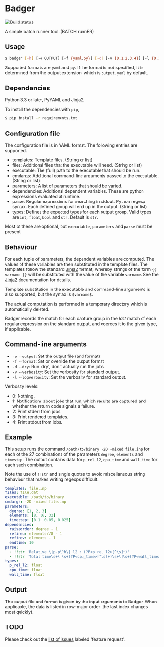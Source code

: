 # Badger

[![Build status](https://travis-ci.org/TheBB/badger.svg)](https://travis-ci.org/TheBB/badger)

A simple batch runner tool. (BATCH runnER)

## Usage

```sh
$ badger [-h] [-o OUTPUT] [-f {yaml,py}] [-d] [-v {0,1,2,3,4}] [-l {0,1,2,3,4}] file
```

Supported formats are `yaml` and `py`. If the format is not specified, it is
determined from the output extension, which is `output.yaml` by default.

## Dependencies

Python 3.3 or later, PyYAML and Jinja2.

To install the dependencies with `pip`,

```sh
$ pip install -r requirements.txt
```

## Configuration file

The configuration file is in YAML format. The following entries are supported.

- templates: Template files. (String or list)
- files: Additional files that the executable will need. (String or list)
- executable: The (full) path to the executable that should be run.
- cmdargs: Additional command-line arguments passed to the executable. (String
  or list)
- parameters: A list of parameters that should be varied.
- dependencies: Additional dependent variables. These are python expressions
  evaluated at runtime.
- parse: Regular expressions for searching in stdout. Python regexp syntax. Each
  defined group will end up in the output. (String or list)
- types: Defines the expected types for each output group. Valid types are `int`,
  `float`, `bool` and `str`. Default is `str`.

Most of these are optional, but `executable`, `parameters` and `parse` must be
present.

## Behaviour

For each tuple of parameters, the dependent variables are computed. The values
of these variables are then substituted in the template files. The templates
follow the standard [Jinja2](http://jinja.pocoo.org/docs/dev/) format, whereby
strings of the form `{{ varname }}` will be substituted with the value of the
variable `varname`. See the [Jinja2](http://jinja.pocoo.org/docs/dev/templates/)
documentation for details.

Template substitution in the executable and command-line arguments is also
supported, but the syntax is `$varname$`.

The actual computation is performed in a temporary directory which is
automatically deleted.

Badger records the match for each capture group in the _last_ match of each
regular expression on the standard output, and coerces it to the given type, if
applicable.

## Command-line arguments

- `-o` `--output`: Set the output file (and format)
- `-f` `--format`: Set or override the output format
- `-d` `--dry`: Run 'dry', don't actually run the jobs
- `-v` `--verbosity`: Set the verbosity for standard output.
- `-l` `--logverbosity`: Set the verbosity for standard output.

Verbosity levels:

- 0: Nothing.
- 1: Notifications about jobs that run, which results are captured and whether
  the return code signals a failure.
- 2: Print stderr from jobs.
- 3: Print rendered templates.
- 4: Print stdout from jobs.

## Example

This setup runs the command `/path/to/binary -2D -mixed file.inp` for each of
the 27 combinations of the parameters `degree`, `elements` and `timestep`. The
output contains data for `p_rel_l2`, `cpu_time` and `wall_time` for each such
combination.

Note the use of `!!str` and single quotes to avoid miscellaneous string
behaviour that makes writing regexps difficult.

```yaml
templates: file.inp
files: file.dat
executable: /path/to/binary
cmdargs: -2D -mixed file.inp
parameters:
  degree: [1, 2, 3]
  elements: [8, 16, 32]
  timestep: [0.1, 0.05, 0.025]
dependencies:
  raiseorder: degree - 1
  refineu: elements//8 - 1
  refinev: elements - 1
  endtime: 10
parse:
  - !!str 'Relative \|p-p\^h\|_l2 : (?P<p_rel_l2>[^\s]+)'
  - !!str 'Total time\s+\|\s+(?P<cpu_time>[^\s]+)\s+\|\s+(?P<wall_time>[^\s]+)'
types:
  p_rel_l2: float
  cpu_time: float
  wall_time: float
```

## Output

The output file and format is given by the input arguments to Badger. When
applicable, the data is listed in row-major order (the last index changes most
quickly).

## TODO

Please check out the
[list of issues](https://github.com/TheBB/badger/issues?q=is:open+is:issue+label:"feature+request")
labeled 'feature request'.
